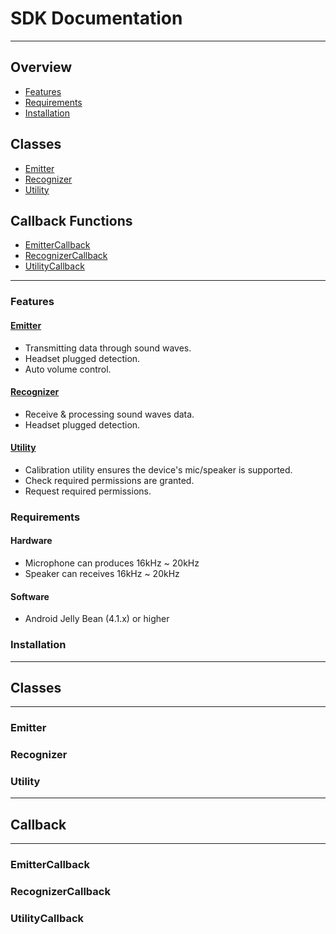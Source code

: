# SDK Documentation
---

## Overview
- [Features](#features)
- [Requirements](#requirements)
- [Installation](#installation)

## Classes
- [Emitter](#emitter)
- [Recognizer](#recognizer)
- [Utility](#utility)

## Callback Functions
- [EmitterCallback](#emittercallback)
- [RecognizerCallback](#recognizercallback)
- [UtilityCallback](#utilitycallback)

---

### Features

#### [Emitter](#emitter-1)

- Transmitting data through sound waves.
- Headset plugged detection.
- Auto volume control.

#### [Recognizer](#recognizer-1)

- Receive & processing sound waves data.
- Headset plugged detection.

#### [Utility](#utility-1)

- Calibration utility ensures the device's mic/speaker is supported.
- Check required permissions are granted.
- Request required permissions.


### Requirements

#### Hardware
* Microphone can produces 16kHz \~ 20kHz
* Speaker can receives 16kHz \~ 20kHz

#### Software
* Android Jelly Bean (4.1.x) or higher 


### Installation


---
## Classes
---

### Emitter


### Recognizer


### Utility



---
## Callback
---

### EmitterCallback


### RecognizerCallback


### UtilityCallback
